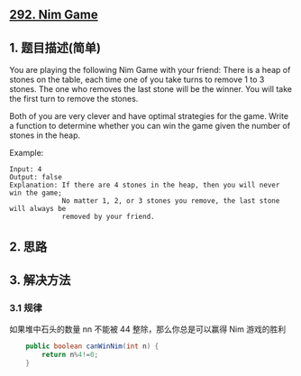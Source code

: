 ## [292. Nim Game](https://leetcode-cn.com/problems/nim-game/)

## 1. 题目描述(简单)

You are playing the following Nim Game with your friend: There is a heap of stones on the table, each time one of you take turns to remove 1 to 3 stones. The one who removes the last stone will be the winner. You will take the first turn to remove the stones.

Both of you are very clever and have optimal strategies for the game. Write a function to determine whether you can win the game given the number of stones in the heap.

Example:
```
Input: 4
Output: false 
Explanation: If there are 4 stones in the heap, then you will never win the game;
             No matter 1, 2, or 3 stones you remove, the last stone will always be 
             removed by your friend.
```

## 2. 思路

## 3. 解决方法

### 3.1 规律

如果堆中石头的数量 nn 不能被 44 整除，那么你总是可以赢得 Nim 游戏的胜利

```java
    public boolean canWinNim(int n) {
    	return n%4!=0;
    }
```
